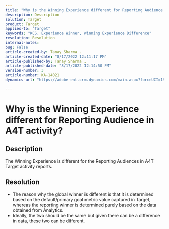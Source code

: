 ```yaml
---
title: "Why is the Winning Experience different for Reporting Audience in A4T activity?"
description: Description
solution: Target
product: Target
applies-to: "Target"
keywords: "KCS, Experience Winner, Winning Experience Difference"
resolution: Resolution
internal-notes: 
bug: False
article-created-by: Tanay Sharma .
article-created-date: "8/17/2022 12:11:17 PM"
article-published-by: Tanay Sharma .
article-published-date: "8/17/2022 12:14:50 PM"
version-number: 3
article-number: KA-14021
dynamics-url: "https://adobe-ent.crm.dynamics.com/main.aspx?forceUCI=1&pagetype=entityrecord&etn=knowledgearticle&id=ec42b1ac-251e-ed11-b83e-0022480867fb"

---
```

# Why is the Winning Experience different for Reporting Audience in A4T activity?

## Description


The Winning Experience is different for the Reporting Audiences in A4T Target activity reports.


## Resolution


- The reason why the global winner is different is that it is determined based on the default/primary goal metric value captured in Target, whereas the reporting winner is determined purely based on the data obtained from Analytics.
- Ideally, the two should be the same but given there can be a difference in data, these two can be different.



